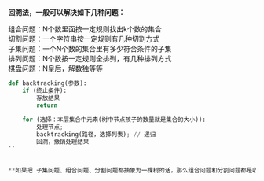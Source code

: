 **回溯法，一般可以解决如下几种问题：**

组合问题：N个数里面按一定规则找出k个数的集合  
切割问题：一个字符串按一定规则有几种切割方式  
子集问题：一个N个数的集合里有多少符合条件的子集  
排列问题：N个数按一定规则全排列，有几种排列方式  
棋盘问题：N皇后，解数独等等  

```python
def backtracking(参数):
    if (终止条件):
        存放结果
        return
        
    for (选择：本层集合中元素(树中节点孩子的数量就是集合的大小)):
        处理节点;
        backtracking(路径，选择列表); // 递归
        回溯，撤销处理结果
``


**如果把 子集问题、组合问题、分割问题都抽象为一棵树的话，那么组合问题和分割问题都是收集树的叶子节点，而子集问题是找树的所有节点！**
